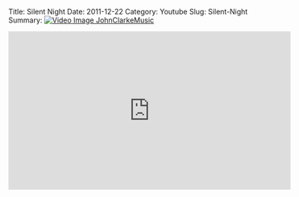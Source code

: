 Title: Silent Night
Date: 2011-12-22
Category: Youtube
Slug: Silent-Night
Summary: <a href="/Silent-Night.html"><img src="https://i.ytimg.com/vi/PuVLGL7MXv4/hqdefault.jpg" alt="Video Image JohnClarkeMusic"></a>

<iframe width="560" height="315" src="https://www.youtube.com/embed/PuVLGL7MXv4" title="YouTube video player" frameborder="0" allow="accelerometer; autoplay; clipboard-write; encrypted-media; gyroscope; picture-in-picture" allowfullscreen></iframe>

